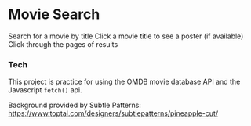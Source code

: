# Movie Search
Search for a movie by title
Click a movie title to see a poster (if available)
Click through the pages of results

### Tech
This project is practice for using the OMDB movie database API and the Javascript `fetch()` api.

Background provided by Subtle Patterns:
https://www.toptal.com/designers/subtlepatterns/pineapple-cut/